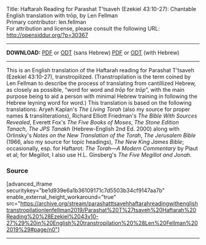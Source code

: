 <html>
<head></head>
<body>
Title: Haftarah Reading for Parashat T'tsaveh (Ezekiel 43:10-27): Chantable English translation with trōp, by Len Fellman<br />
Primary contributor: len.fellman<br />
For attribution and license, please consult the following URL: <a href="http://opensiddur.org/?p=30367">http://opensiddur.org/?p=30367</a>
<p />
<hr />

<strong>DOWNLOAD:</strong> 
<a href="https://archive.org/download/parashatttsavehhaftarahreadingwithenglishtranstropilationlenfellman2019/Parashat%20T%27tsaveh%20Haftarah%20Reading%20%28Ezekiel%2043v10-27%29%20in%20English%20transtropilation%20%28Len%20Fellman%202019%29%20-%20english%20only.pdf">PDF</a> or <a href="https://archive.org/download/parashatttsavehhaftarahreadingwithenglishtranstropilationlenfellman2019/Parashat%20T%27tsaveh%20Haftarah%20Reading%20%28Ezekiel%2043v10-27%29%20in%20English%20transtropilation%20%28Len%20Fellman%202019%29%20-%20english%20only.odt">ODT</a> (sans Hebrew)
<a href="https://archive.org/download/parashatttsavehhaftarahreadingwithenglishtranstropilationlenfellman2019/Parashat%20T%27tsaveh%20Haftarah%20Reading%20%28Ezekiel%2043v10-27%29%20in%20English%20transtropilation%20%28Len%20Fellman%202019%29.pdf">PDF</a> or <a href="https://archive.org/download/parashatttsavehhaftarahreadingwithenglishtranstropilationlenfellman2019/Parashat%20T%27tsaveh%20Haftarah%20Reading%20%28Ezekiel%2043v10-27%29%20in%20English%20transtropilation%20%28Len%20Fellman%202019%29.odt">ODT</a> (with Hebrew)

<hr />

This is an English translation of the Haftarah reading for Parashat T'tsaveh (Ezekiel 43:10-27), transtropilized. (Transtropilation is the term coined by Len Fellman to describe the process of translating from cantillized Hebrew, as closely as possible, “word for word and <em>trōp</em> for <em>trōp</em>”, with the main purpose being to aid a person with minimal Hebrew training in following the Hebrew leyning word for word.) This translation is based on the following translations: Aryeh Kaplan's <em>The Living Torah</em> (also my source for proper names &amp; transliterations), Richard Elliott Friedman's <em>The Bible With Sources Revealed</em>, Everett Fox's <em>The Five Books of Moses</em>, <em>The Stone Edition Tanach</em>, <em>The JPS Tanakh</em> (Hebrew-English 2nd Ed. 2000) along with Orlinsky's <em>Notes on the New Translation of the Torah</em>, <em>The Jerusalem Bible</em> (1966, also my source for topic headings), <em>The New King James Bible</em>; occasionally, esp. for Haftarot: <em>The Torah—A Modern Commentary</em> by Plaut et al; for Megillot, I also use H.L. Ginsberg's <em>The Five Megillot and Jonah</em>.

<h3>Source</h3>

[advanced_iframe securitykey="be1d939e6a1b36109171c7d5503b34cf9147aa7b" enable_external_height_workaround="true" src="https://archive.org/stream/parashatttsavehhaftarahreadingwithenglishtranstropilationlenfellman2019/Parashat%20T%27tsaveh%20Haftarah%20Reading%20%28Ezekiel%2043v10-27%29%20in%20English%20transtropilation%20%28Len%20Fellman%202019%29#page/n0"]

<hr />

&nbsp;
</body>
</html>